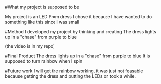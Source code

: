 #What my project is supposed to be

My project is an LED Prom dress
I chose it because I have wanted to do something like this since I was small

#Method
I developed my project by thinking and creating
The dress lights up in a "chase" from purple to blue

(the video is in my repo)

#Final Product
The dress lights up in a "chase" from purple to blue
It is supposed to turn rainbow when I spin

#Future work
I will get the rainbow working, it was just not feasable because getting the dress and putting the LEDs on took a while.